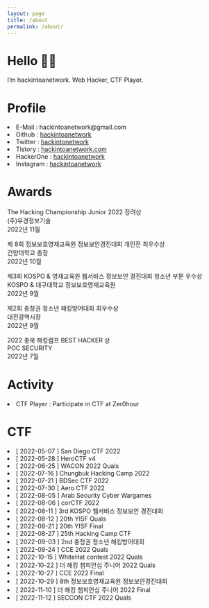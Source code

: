 ```yaml
---
layout: page
title: /about
permalink: /about/
---
```

# Hello 👋🏻  
  
I’m hackintoanetwork.
Web Hacker, CTF Player.
  
# Profile
  
<li>E-Mail : hackintoanetwork@gmail.com</li>
<li>Github : <a href="https://github.com/hackintoanetwork">hackintoanetwork</a></li>
<li>Twitter : <a href="https://twitter.com/hackintonetwork">hackintonetwork</a></li>
<li>Tistory : <a href="https://hackintoanetwork.com">hackintoanetwork.com</a></li>
<li>HackerOne : <a href="https://hackerone.com/hackintoanetwork">hackintoanetwork</a></li>
<li>Instagram : <a href="https://instagram.com/hackintoanetwork">hackintoanetwork</a></li>

# Awards

The Hacking Championship Junior 2022 장려상  
(주)우경정보기술  
2022년 11월  
 
제 8회 정보보호영재교육원 정보보안경진대회 개인전 최우수상  
건양대학교 총장  
2022년 10월  
 
제3회 KOSPO & 영재교육원 웹서비스 정보보안 경진대회 청소년 부문 우수상  
KOSPO & 대구대학교 정보보호영재교육원  
2022년 9월  
 
제2회 충청권 청소년 해킹방어대회 최우수상  
대전광역시장  
2022년 9월  
 
2022 충북 해킹캠프 BEST HACKER 상  
POC SECURITY  
2022년 7월  

# Activity  

<li>CTF Player : Participate in CTF at Zer0hour</li>

# CTF  
  
<li>[ 2022-05-07 ] San Diego CTF 2022</li>
<li>[ 2022-05-28 ] HeroCTF v4</li>
<li>[ 2022-06-25 ] WACON 2022 Quals</li>
<li>[ 2022-07-16 ] Chungbuk Hacking Camp 2022</li>
<li>[ 2022-07-21 ] BDSec CTF 2022</li>
<li>[ 2022-07-30 ] Aero CTF 2022</li>
<li>[ 2022-08-05 ] Arab Security Cyber Wargames</li>
<li>[ 2022-08-06 ] corCTF 2022</li>
<li>[ 2022-08-11 ] 3rd KOSPO 웹서비스 정보보안 경진대회</li>
<li>[ 2022-08-12 ] 20th YISF Quals</li>
<li>[ 2022-08-21 ] 20th YISF Final</li>
<li>[ 2022-08-27 ] 25th Hacking Camp CTF</li>
<li>[ 2022-09-03 ] 2nd 충청권 청소년 해킹방어대회</li>
<li>[ 2022-09-24 ] CCE 2022 Quals</li>
<li>[ 2022-10-15 ] WhiteHat contest 2022 Quals</li>
<li>[ 2022-10-22 ] 더 해킹 챔피언십 주니어 2022 Quals</li>
<li>[ 2022-10-27 ] CCE 2022 Final</li>
<li>[ 2022-10-29 ] 8th 정보보호영재교육원 정보보안경진대회</li>
<li>[ 2022-11-10 ] 더 해킹 챔피언십 주니어 2022 Final</li>
<li>[ 2022-11-12 ] SECCON CTF 2022 Quals</li>
